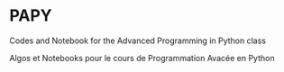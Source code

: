 # PAPY
Codes and Notebook for the Advanced Programming in Python class

Algos et Notebooks pour le cours de Programmation Avacée en Python



